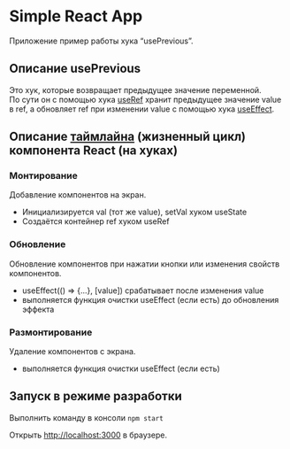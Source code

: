# Simple React App

Приложение пример работы хука “usePrevious”.

## Описание usePrevious
Это хук, которые возвращает предыдущее значение переменной.<br/>
По сути он с помощью хука [useRef](https://react.dev/reference/react/useRef) хранит предыдущее значение value в ref, а обновляет ref при изменении value с помощью хука [useEffect](https://react.dev/reference/react/useRef).

## Описание [таймлайна](https://react.dev/learn/lifecycle-of-reactive-effects) (жизненный цикл) компонента React (на хуках)

### Монтирование
Добавление компонентов на экран.
* Инициализируется val (тот же value), setVal хуком useState
* Создаётся контейнер ref хуком useRef

### Обновление
Обновление компонентов при нажатии кнопки или изменения свойств компонентов.
* useEffect(() => {...}, [value]) срабатывает после изменения value
* выполняется функция очистки useEffect (если есть) до обновления эффекта

### Размонтирование
Удаление компонентов с экрана.
* выполняется функция очистки useEffect (если есть)

## Запуск в режиме разработки
Выполнить команду в консоли
`npm start`

Открыть [http://localhost:3000](http://localhost:3000) в браузере.
